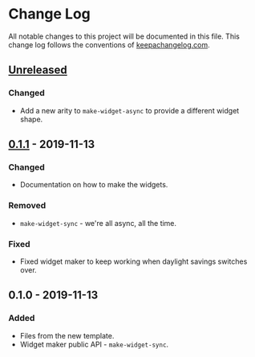 # Change Log
All notable changes to this project will be documented in this file. This change log follows the conventions of [keepachangelog.com](http://keepachangelog.com/).

## [Unreleased]
### Changed
- Add a new arity to `make-widget-async` to provide a different widget shape.

## [0.1.1] - 2019-11-13
### Changed
- Documentation on how to make the widgets.

### Removed
- `make-widget-sync` - we're all async, all the time.

### Fixed
- Fixed widget maker to keep working when daylight savings switches over.

## 0.1.0 - 2019-11-13
### Added
- Files from the new template.
- Widget maker public API - `make-widget-sync`.

[Unreleased]: https://github.com/your-name/the-tests/compare/0.1.1...HEAD
[0.1.1]: https://github.com/your-name/the-tests/compare/0.1.0...0.1.1
